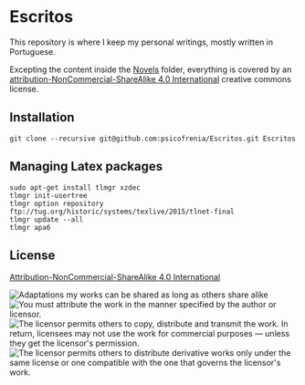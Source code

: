 # Escritos

This repository is where I keep my personal writings, mostly written in Portuguese.

Excepting the content inside the [Novels](./Novels) folder, everything is covered by an [attribution-NonCommercial-ShareAlike 4.0 International](http://creativecommons.org/licenses/by-nc-sa/4.0/) creative commons license.

## Installation

```
git clone --recursive git@github.com:psicofrenia/Escritos.git Escritos
```

## Managing Latex packages
```
sudo apt-get install tlmgr xzdec
tlmgr init-usertree
tlmgr option repository ftp://tug.org/historic/systems/texlive/2015/tlnet-final
tlmgr update --all
tlmgr apa6
```

## License

[Attribution-NonCommercial-ShareAlike 4.0 International](http://creativecommons.org/licenses/by-nc-sa/4.0/)

![Adaptations my works can be shared as long as others share alike](http://mirrors.creativecommons.org/presskit/icons/cc.png)
![You must attribute the work in the manner specified by the author or licensor.](http://mirrors.creativecommons.org/presskit/icons/by.png)
![The licensor permits others to copy, distribute and transmit the work. In return, licensees may not use the work for commercial purposes — unless they get the licensor's permission.](http://mirrors.creativecommons.org/presskit/icons/nc.png)
![The licensor permits others to distribute derivative works only under the same license or one compatible with the one that governs the licensor's work.](http://mirrors.creativecommons.org/presskit/icons/sa.png)